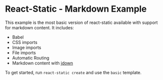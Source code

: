 # React-Static - Markdown Example

This example is the most basic version of react-static available with support for markdown content. It includes:
- Babel
- CSS imports
- Image imports
- File imports
- Automatic Routing
- Markdown content with [jdown](https://github.com/DanWebb/jdown)

To get started, run `react-static create` and use the `basic` template.
